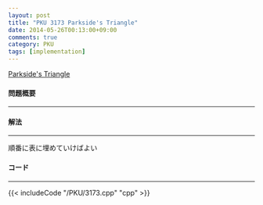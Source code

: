 ```yaml
---
layout: post
title: "PKU 3173 Parkside's Triangle"
date: 2014-05-26T00:13:00+09:00
comments: true
category: PKU
tags: [implementation]
---
```


[Parkside's Triangle](http://poj.org/problem?id=3173)

#### 問題概要

****

#### 解法

****

順番に表に埋めていけばよい

#### コード

****

{{< includeCode "/PKU/3173.cpp" "cpp" >}}
